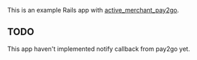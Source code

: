 This is an example Rails app with [active_merchant_pay2go](https://github.com/imgarylai/active_merchant_pay2go).

## TODO
This app haven't implemented notify callback from pay2go yet.
